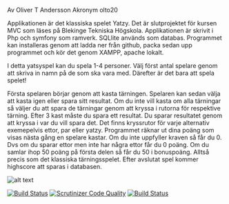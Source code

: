 Av Oliver T Andersson
Akronym olto20



Applikationen är det klassiska spelet Yatzy. Det är slutprojektet för kursen MVC som läses på Blekinge Tekniska Högskola.
Applikationen är skrivit i Php och symfony som ramverk. SQLlite används som databas. Programmet kan installeras genom att ladda ner från github, packa sedan upp programmet och kör det genom XAMPP, apache lokalt. 


<!-- 
ag hade beskrivit vilka krav på miljön som finns, t.ex. att PHP, composer och webbserver ska finnas. Sen gått vidare till de kommandon som behövs för att sätta upp miljön, t.ex git clone,  -->

I detta yatsyspel kan du spela 1-4 personer. Välj först antal spelare genom att skriva in namn på de som ska vara med. 
Därefter är det bara att spela spelet! 

Första spelaren börjar genom att kasta tärningen. Spelaren kan sedan välja att kasta igen eller spara sitt resultat. Om du inte vill kasta om alla tärningar så väljer du att spara de tärningar genom att kryssa i rutorna för respektive tärning. Efter 3 kast måste du spara ett resultat. Du sparar resultatet genom att kryssa i var du vill spara det. Det finns kryssrutor för varje alternativ exemepelvis ettor, par eller yatzy. Programmet räknar ut dina poäng som visas nästa gång en spelare kastar. Om du inte uppfyller kraven så får du 0. Dvs om du sparar ettor men inte har några ettor får du 0 poäng.  Om du samlar ihop 50 poäng på första delen så får du 50 i bonuspoäng. Alltså precis som det klassiska tärningsspelet. Efter avslutat spel kommer highscore att sparas i databasen. 


![alt text](https://images.unsplash.com/photo-1606395939151-7b0b82d1988b?ixid=MnwxMjA3fDB8MHxwaG90by1wYWdlfHx8fGVufDB8fHx8&ixlib=rb-1.2.1&auto=format&fit=crop&w=1950&q=80)

[![Build Status](https://www.travis-ci.com/othorde/mvc-proj.svg?branch=main)](https://www.travis-ci.com/othorde/mvc-proj)
[![Scrutinizer Code Quality](https://scrutinizer-ci.com/g/othorde/mvc-proj/badges/quality-score.png?b=main)](https://scrutinizer-ci.com/g/othorde/mvc-proj/?branch=main)
[![Build Status](https://scrutinizer-ci.com/g/othorde/mvc-proj/badges/build.png?b=main)](https://scrutinizer-ci.com/g/othorde/mvc-proj/build-status/main)

